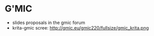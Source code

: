 # G'MIC

- slides proposals in the gmic forum
- krita-gmic scree: http://gmic.eu/gmic220/fullsize/gmic_krita.png
